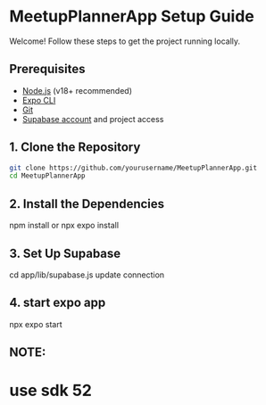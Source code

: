 # MeetupPlannerApp Setup Guide

Welcome! Follow these steps to get the project running locally.

## Prerequisites

- [Node.js](https://nodejs.org/) (v18+ recommended)
- [Expo CLI](https://docs.expo.dev/get-started/installation/)
- [Git](https://git-scm.com/)
- [Supabase account](https://supabase.com/) and project access

## 1. Clone the Repository

```sh
git clone https://github.com/yourusername/MeetupPlannerApp.git
cd MeetupPlannerApp

```
## 2. Install the Dependencies 

npm install or
npx expo install

## 3. Set Up Supabase

cd app/lib/supabase.js
update connection


## 4. start expo app

npx expo start

## NOTE:
# use sdk 52